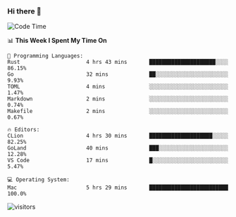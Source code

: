 ### Hi there 👋

<!--
**CrazyCollin/crazycollin** is a ✨ _special_ ✨ repository because its `README.md` (this file) appears on your GitHub profile.

Here are some ideas to get you started:

- 🔭 I’m currently working on ...
- 🌱 I’m currently learning ...
- 👯 I’m looking to collaborate on ...
- 🤔 I’m looking for help with ...
- 💬 Ask me about ...
- 📫 How to reach me: ...
- 😄 Pronouns: ...
- ⚡ Fun fact: ...
-->

<!--START_SECTION:waka-->
![Code Time](http://img.shields.io/badge/Code%20Time-8%20hrs%2027%20mins-blue)

📊 **This Week I Spent My Time On** 

```text
💬 Programming Languages: 
Rust                     4 hrs 43 mins       █████████████████████░░░░   86.15% 
Go                       32 mins             ██░░░░░░░░░░░░░░░░░░░░░░░   9.93% 
TOML                     4 mins              ░░░░░░░░░░░░░░░░░░░░░░░░░   1.47% 
Markdown                 2 mins              ░░░░░░░░░░░░░░░░░░░░░░░░░   0.74% 
Makefile                 2 mins              ░░░░░░░░░░░░░░░░░░░░░░░░░   0.67%

🔥 Editors: 
CLion                    4 hrs 30 mins       ████████████████████░░░░░   82.25% 
GoLand                   40 mins             ███░░░░░░░░░░░░░░░░░░░░░░   12.28% 
VS Code                  17 mins             █░░░░░░░░░░░░░░░░░░░░░░░░   5.47%

💻 Operating System: 
Mac                      5 hrs 29 mins       █████████████████████████   100.0%

```


<!--END_SECTION:waka-->


![visitors](https://visitor-badge.glitch.me/badge?page_id=crazycollin.crazycollin&left_color=green&right_color=red)
